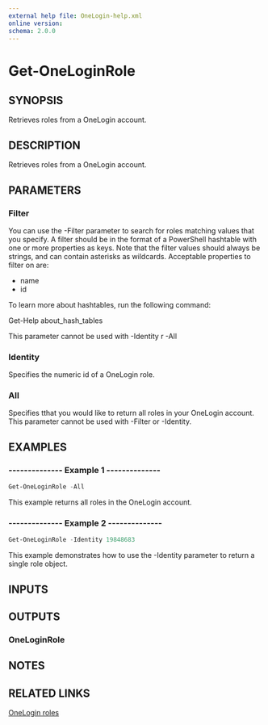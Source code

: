 ```yaml
---
external help file: OneLogin-help.xml
online version: 
schema: 2.0.0
---
```


# Get-OneLoginRole

## SYNOPSIS
Retrieves roles from a OneLogin account.

## DESCRIPTION
Retrieves roles from a OneLogin account.

## PARAMETERS
### Filter
You can use the -Filter parameter to search for roles matching values that you specify. A filter should be in the format of a PowerShell hashtable with one or more properties as keys. Note that the filter values should always be strings, and can contain asterisks as wildcards. Acceptable properties to filter on are:

- name
- id

To learn more about hashtables, run the following command:

Get-Help about_hash_tables

This parameter cannot be used with -Identity r -All

### Identity
Specifies the numeric id of a OneLogin role.

### All
Specifies tthat you would like to return all roles in your OneLogin account. This parameter cannot be used with -Filter or -Identity.

## EXAMPLES
### --------------  Example 1  --------------

```powershell
Get-OneLoginRole -All
```

This example returns all roles in the OneLogin account.

### --------------  Example 2  --------------

```powershell
Get-OneLoginRole -Identity 19848683
```

This example demonstrates how to use the -Identity parameter to return a single role object.

## INPUTS

## OUTPUTS
### OneLoginRole

## NOTES

## RELATED LINKS
[OneLogin roles](https://developers.onelogin.com/api-docs/1/roles/get-roles)
